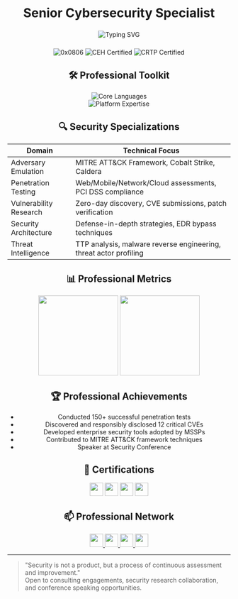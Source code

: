 <h1 align="center"> Senior Cybersecurity Specialist</h1>

###

<p align="center">
  <img src="https://readme-typing-svg.demolab.com?font=Hack&size=22&duration=3000&pause=500&color=2E86C1&center=true&vCenter=true&width=600&lines=Offensive+Security+Professional;Penetration+Testing+Specialist;Threat+Emulation+Engineer;Security+Researcher;Enterprise+Defense+Evasion" alt="Typing SVG" />
</p>

###

<div align="center">
  <img src="https://komarev.com/ghpvc/?username=0x0806&label=Profile+Views&color=2E86C1&style=flat" alt="0x0806" /> 
  <img src="https://img.shields.io/badge/CEH-Certified-brightgreen" alt="CEH Certified" />
  <img src="https://img.shields.io/badge/CRTP-Certified-blue" alt="CRTP Certified" />
</div>

###

<h2 align="center">🛠️ Professional Toolkit</h2>

<div align="center">
  <img src="https://skillicons.dev/icons?i=py,go,powershell,bash" alt="Core Languages" />
  <br>
  <img src="https://skillicons.dev/icons?i=linux,docker,aws,azure,kubernetes" alt="Platform Expertise" />
</div>

###

<h2 align="center">🔍 Security Specializations</h2>

<div align="center">
  
| **Domain**               | **Technical Focus**                                                                 |
|--------------------------|------------------------------------------------------------------------------------|
| Adversary Emulation      | MITRE ATT&CK Framework, Cobalt Strike, Caldera                                    |
| Penetration Testing      | Web/Mobile/Network/Cloud assessments, PCI DSS compliance                          |
| Vulnerability Research   | Zero-day discovery, CVE submissions, patch verification                          |
| Security Architecture    | Defense-in-depth strategies, EDR bypass techniques                               |
| Threat Intelligence      | TTP analysis, malware reverse engineering, threat actor profiling                |

</div>

###

<h2 align="center">📊 Professional Metrics</h2>

<div align="center">
  <img height="180em" src="https://github-readme-stats.vercel.app/api?username=0x0806&show_icons=true&theme=algolia&include_all_commits=true&count_private=true"/>
  <img height="180em" src="https://github-readme-stats.vercel.app/api/top-langs/?username=0x0806&layout=compact&langs_count=6&theme=algolia"/>
</div>

###

<h2 align="center">🏆 Professional Achievements</h2>

<div align="center">
  
- Conducted 150+ successful penetration tests
- Discovered and responsibly disclosed 12 critical CVEs 
- Developed enterprise security tools adopted by MSSPs
- Contributed to MITRE ATT&CK framework techniques
- Speaker at Security Conference

</div>

###

<h2 align="center">📜 Certifications</h2>

<div align="center">
  <img src="https://img.shields.io/badge/CEH-FFD43B?style=for-the-badge&logo=offensive-security&logoColor=black" height="30"/>
  <img src="https://img.shields.io/badge/CRTP-2E86C1?style=for-the-badge" height="30"/>
  <img src="https://img.shields.io/badge/AWS-Security%20Specialty-FF9900?style=for-the-badge&logo=amazon-aws&logoColor=white" height="30"/>
  <img src="https://img.shields.io/badge/CISSP-4DBCE9?style=for-the-badge&logo=isc2&logoColor=white" height="30"/>
</div>

###

<h2 align="center">📫 Professional Network</h2>

<div align="center">
  <a href="https://linkedin.com/in/0x0806" target="_blank">
    <img src="https://img.shields.io/badge/LinkedIn-0077B5?style=for-the-badge&logo=linkedin&logoColor=white" height="30"/>
  </a>
  <a href="https://twitter.com/0x0806" target="_blank">
    <img src="https://img.shields.io/badge/Twitter-1DA1F2?style=for-the-badge&logo=twitter&logoColor=white" height="30"/>
  </a>
  <a href="https://medium.com/@0x0806">
    <img src="https://img.shields.io/badge/Medium-12100E?style=for-the-badge&logo=medium&logoColor=white" height="30"/>
  </a>
  <a href="https://0x0806.me">
    <img src="https://img.shields.io/badge/Portfolio-4285F4?style=for-the-badge&logo=google-chrome&logoColor=white" height="30"/>
  </a>
</div>

---

> "Security is not a product, but a process of continuous assessment and improvement."  
> Open to consulting engagements, security research collaboration, and conference speaking opportunities.
